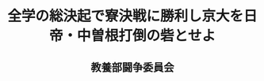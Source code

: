 <header>
<h1 class="title">全学の総決起で寮決戦に勝利し京大を日帝・中曽根打倒の砦とせよ</h1>
<h2 class="author">教養部闘争委員会</h2>
</header>
